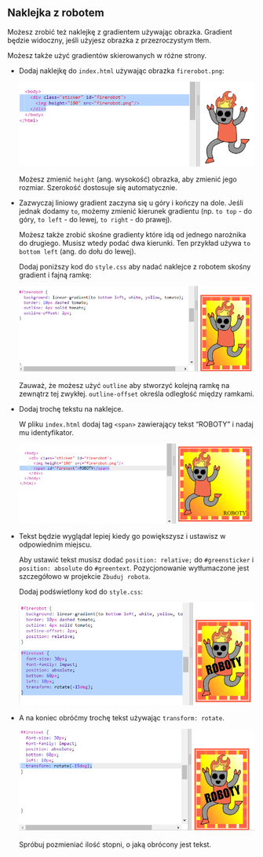 ## Naklejka z robotem

Możesz zrobić też naklejkę z gradientem używając obrazka. Gradient będzie widoczny, jeśli użyjesz obrazka z przezroczystym tłem.

Możesz także użyć gradientów skierowanych w różne strony.

+ Dodaj naklejkę do `index.html` używając obrazka `firerobot.png`:
    
    ![screenshot](images/stickers-fire-html.png)
    
    Możesz zmienić `height` (ang. wysokość) obrazka, aby zmienić jego rozmiar. Szerokość dostosuje się automatycznie.

+ Zazwyczaj liniowy gradient zaczyna się u góry i kończy na dole. Jeśli jednak dodamy `to`, możemy zmienić kierunek gradientu (np. `to top` - do góry, `to left` - do lewej, `to right` - do prawej).
    
    Możesz także zrobić skośne gradienty które idą od jednego narożnika do drugiego. Musisz wtedy podać dwa kierunki. Ten przykład używa `to bottom left` (ang. do dołu do lewej).
    
    Dodaj poniższy kod do `style.css` aby nadać naklejce z robotem skośny gradient i fajną ramkę:
    
    ![screenshot](images/stickers-fire-gradient.png)
    
    Zauważ, że możesz użyć `outline` aby stworzyć kolejną ramkę na zewnątrz tej zwykłej. `outline-offset` określa odległość między ramkami.

+ Dodaj trochę tekstu na naklejce.
    
    W pliku `index.html` dodaj tag `<span>` zawierający tekst “ROBOTY” i nadaj mu identyfikator.
    
    ![screenshot](images/stickers-fire-span.png)

+ Tekst będzie wyglądał lepiej kiedy go powiększysz i ustawisz w odpowiednim miejscu.
    
    Aby ustawić tekst musisz dodać `position: relative;` do `#greensticker` i `position: absolute` do `#greentext`. Pozycjonowanie wytłumaczone jest szczegółowo w projekcie `Zbuduj robota`.
    
    Dodaj podświetlony kod do `style.css`:
    
    ![screenshot](images/stickers-fire-text-style.png)

+ A na koniec obróćmy trochę tekst używając `transform: rotate`.
    
    ![screenshot](images/stickers-fire-rotate.png)
    
    Spróbuj pozmieniać ilość stopni, o jaką obrócony jest tekst.
